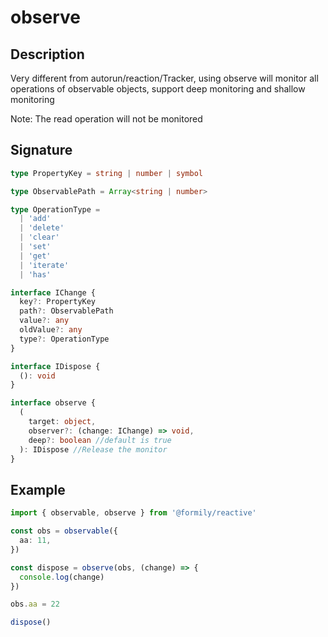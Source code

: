 # observe

## Description

Very different from autorun/reaction/Tracker, using observe will monitor all operations of observable objects, support deep monitoring and shallow monitoring

<Alert>
Note: The read operation will not be monitored
</Alert>

## Signature

```ts
type PropertyKey = string | number | symbol

type ObservablePath = Array<string | number>

type OperationType =
  | 'add'
  | 'delete'
  | 'clear'
  | 'set'
  | 'get'
  | 'iterate'
  | 'has'

interface IChange {
  key?: PropertyKey
  path?: ObservablePath
  value?: any
  oldValue?: any
  type?: OperationType
}

interface IDispose {
  (): void
}

interface observe {
  (
    target: object,
    observer?: (change: IChange) => void,
    deep?: boolean //default is true
  ): IDispose //Release the monitor
}
```

## Example

```ts
import { observable, observe } from '@formily/reactive'

const obs = observable({
  aa: 11,
})

const dispose = observe(obs, (change) => {
  console.log(change)
})

obs.aa = 22

dispose()
```
